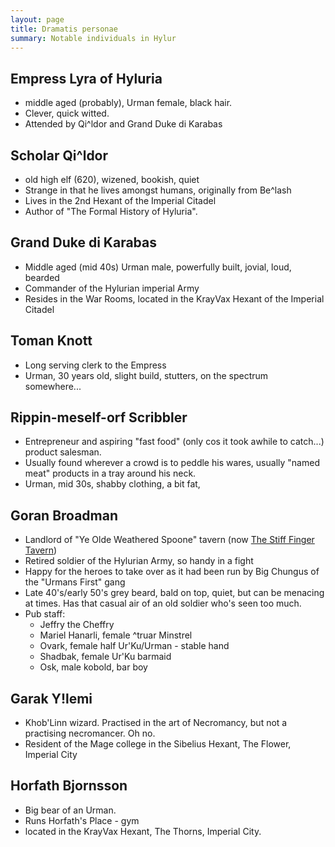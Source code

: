 ```yaml
---
layout: page
title: Dramatis personae
summary: Notable individuals in Hylur
---
```


## Empress Lyra of Hyluria

- middle aged (probably), Urman female, black hair.
- Clever, quick witted.
- Attended by Qi^ldor and Grand Duke di Karabas

## Scholar Qi^ldor

- old high elf (620), wizened, bookish, quiet
- Strange in that he lives amongst humans, originally from Be^lash
- Lives in the 2nd Hexant of the Imperial Citadel
- Author of "The Formal History of Hyluria".

## Grand Duke di Karabas

- Middle aged (mid 40s) Urman male, powerfully built, jovial, loud, bearded
- Commander of the Hylurian imperial Army
- Resides in the War Rooms, located in the KrayVax Hexant of the Imperial
  Citadel

## Toman Knott

- Long serving clerk to the Empress
- Urman, 30 years old, slight build, stutters, on the spectrum somewhere...

## Rippin-meself-orf Scribbler

- Entrepreneur and aspiring "fast food" (only cos it took awhile to catch...)
  product salesman.
- Usually found wherever a crowd is to peddle his wares, usually "named meat"
  products in a tray around his neck.
- Urman, mid 30s, shabby clothing, a bit fat,

## Goran Broadman

- Landlord of "Ye Olde Weathered Spoone" tavern (now
  [The Stiff Finger Tavern](/misc/pubs))
- Retired soldier of the Hylurian Army, so handy in a fight
- Happy for the heroes to take over as it had been run by Big Chungus of the
  "Urmans First" gang
- Late 40's/early 50's grey beard, bald on top, quiet, but can be menacing at
  times. Has that casual air of an old soldier who's seen too much.
- Pub staff:
  - Jeffry the Cheffry
  - Mariel Hanarli, female ^truar Minstrel
  - Ovark, female half Ur'Ku/Urman - stable hand
  - Shadbak, female Ur'Ku barmaid
  - Osk, male kobold, bar boy

## Garak Y!lemi

- Khob'Linn wizard. Practised in the art of Necromancy, but not a practising
  necromancer. Oh no.
- Resident of the Mage college in the Sibelius Hexant, The Flower, Imperial City

## Horfath Bjornsson

- Big bear of an Urman.
- Runs Horfath's Place - gym
- located in the KrayVax Hexant, The Thorns, Imperial City.
